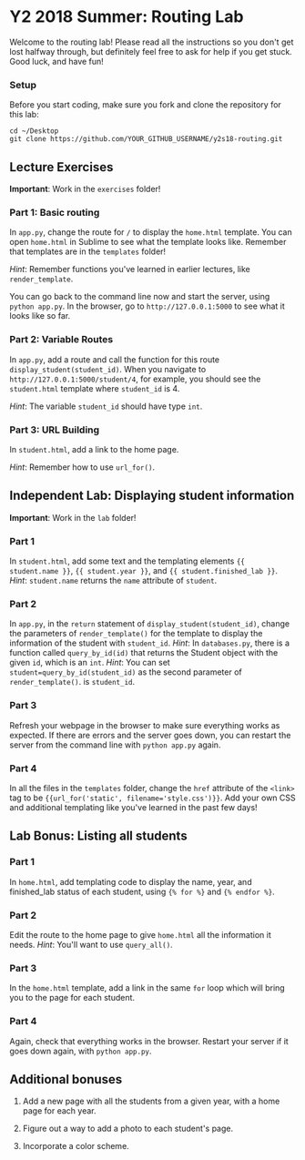# Y2 2018 Summer: Routing Lab

Welcome to the routing lab! Please read all the instructions so you don't
get lost halfway through, but definitely feel free to ask for help if you
get stuck. Good luck, and have fun!

### Setup

Before you start coding, make sure you fork and clone the repository
for this lab:
```
cd ~/Desktop
git clone https://github.com/YOUR_GITHUB_USERNAME/y2s18-routing.git
```

## Lecture Exercises

**Important**: Work in the `exercises` folder!

### Part 1: Basic routing

In `app.py`, change the route for `/` to display the `home.html`
template. You can open `home.html` in Sublime to see what the template
looks like. Remember that templates are in the `templates` folder!

*Hint*: Remember functions you've learned in earlier lectures, like
`render_template`.

You can go back to the command line now and start the server, using
`python app.py`. In the browser, go to `http://127.0.0.1:5000` to
see what it looks like so far.

### Part 2: Variable Routes

In `app.py`, add a route and call the function for this route
`display_student(student_id)`. When you navigate to
`http://127.0.0.1:5000/student/4`, for example, you should see the
`student.html` template where `student_id` is 4.

*Hint*: The variable `student_id` should have type `int`.

### Part 3: URL Building

In `student.html`, add a link to the home page.

*Hint*: Remember how to use `url_for()`.

## Independent Lab: Displaying student information

**Important**: Work in the `lab` folder!

### Part 1

In `student.html`, add some text and the templating elements
`{{ student.name }}`, `{{ student.year }}`, and `{{ student.finished_lab }}`.
*Hint*: `student.name` returns the `name` attribute of `student`.

### Part 2

In `app.py`, in the `return` statement of `display_student(student_id)`,
change the parameters of `render_template()` for the template to display
the information of the student with `student_id`.
*Hint*: In `databases.py`, there is a function called `query_by_id(id)` that
returns the Student object with the given `id`, which is an `int`.
*Hint*: You can set `student=query_by_id(student_id)` as the second
parameter of `render_template()`.
 is `student_id`.

### Part 3

Refresh your webpage in the browser to make sure everything works as
expected. If there are errors and the server goes down, you can restart
the server from the command line with `python app.py` again.

### Part 4

In all the files in the `templates` folder, change the `href` attribute
of the `<link>` tag to be `{{url_for('static', filename='style.css')}}`.
Add your own CSS and additional templating like you've learned in the
past few days!

## Lab Bonus: Listing all students

### Part 1

In `home.html`, add templating code to display the name, year, and
finished_lab status of each student, using `{% for %}` and `{% endfor %}`.

### Part 2

Edit the route to the home page to give `home.html` all the information
it needs. *Hint*: You'll want to use `query_all()`.

### Part 3

In the `home.html` template, add a link in the same `for` loop which will
bring you to the page for each student.

### Part 4

Again, check that everything works in the browser. Restart your server if
it goes down again, with `python app.py`.


## Additional bonuses

1. Add a new page with all the students from a given year, with a home page
for each year.

2. Figure out a way to add a photo to each student's page.

3. Incorporate a color scheme.
